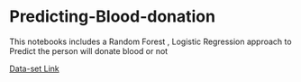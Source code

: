 # Predicting-Blood-donation
This notebooks includes a Random Forest , Logistic Regression approach to Predict the person will donate blood or not

[Data-set Link](https://archive.ics.uci.edu/dataset/176/blood+transfusion+service+center)


